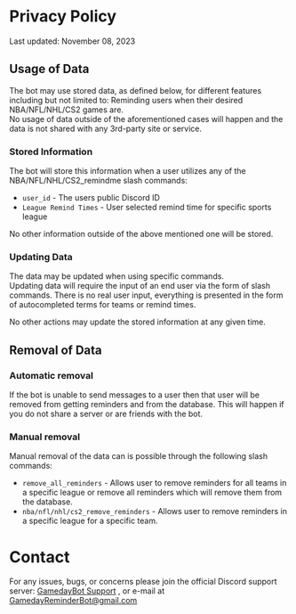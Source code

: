 # Privacy Policy

Last updated: November 08, 2023

## Usage of Data

The bot may use stored data, as defined below, for different features including but not limited to: Reminding users when their desired NBA/NFL/NHL/CS2 games are.  
No usage of data outside of the aforementioned cases will happen and the data is not shared with any 3rd-party site or service.

### Stored Information

The bot will store this information when a user utilizes any of the NBA/NFL/NHL/CS2_remindme slash commands:

-   `user_id` - The users public Discord ID
- `League Remind Times` - User selected remind time for specific sports league

No other information outside of the above mentioned one will be stored.

### Updating Data

The data may be updated when using specific commands.  
Updating data will require the input of an end user via the form of slash commands. There is no real user input, everything is presented in the form of autocompleted terms for teams or remind times.

No other actions may update the stored information at any given time.

## Removal of Data

### Automatic removal

If the bot is unable to send messages to a user then that user will be removed from getting reminders and from the database. This will happen if you do not share a server or are friends with the bot.

### Manual removal
Manual removal of the data can is possible through the following slash commands:
-   `remove_all_reminders` - Allows user to remove reminders for all teams in a specific league or remove all reminders which will remove them from the database.
- `nba/nfl/nhl/cs2_remove_reminders` - Allows user to remove reminders in a specific league for a specific team.

# Contact

For any issues, bugs, or concerns please join the official Discord support server: [GamedayBot Support](https://discord.gg/Dnckmz22uE) , or e-mail at [GamedayReminderBot@gmail.com](mailto:GamedayReminderBot@gmail.com)
